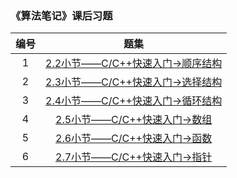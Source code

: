 ### 《算法笔记》课后习题

| 编号 |                             题集                             |
| :--: | :----------------------------------------------------------: |
|  1   | [2.2小节——C/C++快速入门->顺序结构](http://codeup.cn/contest.php?cid=100000566) |
|  2   | [2.3小节——C/C++快速入门->选择结构](http://codeup.cn/contest.php?cid=100000567) |
|  3   | [2.4小节——C/C++快速入门->循环结构](http://codeup.cn/contest.php?cid=100000568) |
|  4   | [2.5小节——C/C++快速入门->数组](http://codeup.cn/contest.php?cid=100000569) |
|  5   | [2.6小节——C/C++快速入门->函数](http://codeup.cn/contest.php?cid=100000570) |
|  6   | [2.7小节——C/C++快速入门->指针](http://codeup.cn/contest.php?cid=100000571) |

